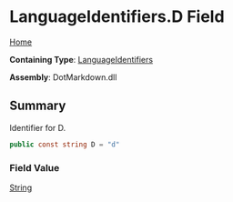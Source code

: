 # LanguageIdentifiers\.D Field

[Home](../../../README.md)

**Containing Type**: [LanguageIdentifiers](../README.md)

**Assembly**: DotMarkdown\.dll

## Summary

Identifier for D\.

```csharp
public const string D = "d"
```

### Field Value

[String](https://docs.microsoft.com/en-us/dotnet/api/system.string)

